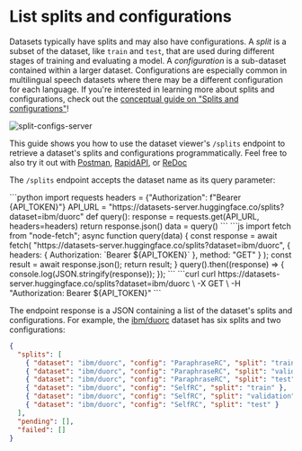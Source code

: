 # List splits and configurations

Datasets typically have splits and may also have configurations. A _split_ is a subset of the dataset, like `train` and `test`, that are used during different stages of training and evaluating a model. A _configuration_ is a sub-dataset contained within a larger dataset. Configurations are especially common in multilingual speech datasets where there may be a different configuration for each language. If you're interested in learning more about splits and configurations, check out the [conceptual guide on "Splits and configurations"](./configs_and_splits)!

![split-configs-server](https://huggingface.co/datasets/huggingface/documentation-images/resolve/main/split-configs-server.gif)

This guide shows you how to use the dataset viewer's `/splits` endpoint to retrieve a dataset's splits and configurations programmatically. Feel free to also try it out with [Postman](https://www.postman.com/huggingface/workspace/hugging-face-apis/request/23242779-f0cde3b9-c2ee-4062-aaca-65c4cfdd96f8), [RapidAPI](https://rapidapi.com/hugging-face-hugging-face-default/api/hugging-face-datasets-api), or [ReDoc](https://redocly.github.io/redoc/?url=https://datasets-server.huggingface.co/openapi.json#operation/listSplits)

The `/splits` endpoint accepts the dataset name as its query parameter:

<inferencesnippet>
<python>
```python
import requests
headers = {"Authorization": f"Bearer {API_TOKEN}"}
API_URL = "https://datasets-server.huggingface.co/splits?dataset=ibm/duorc"
def query():
    response = requests.get(API_URL, headers=headers)
    return response.json()
data = query()
```
</python>
<js>
```js
import fetch from "node-fetch";
async function query(data) {
    const response = await fetch(
        "https://datasets-server.huggingface.co/splits?dataset=ibm/duorc",
        {
            headers: { Authorization: `Bearer ${API_TOKEN}` },
            method: "GET"
        }
    );
    const result = await response.json();
    return result;
}
query().then((response) => {
    console.log(JSON.stringify(response));
});
```
</js>
<curl>
```curl
curl https://datasets-server.huggingface.co/splits?dataset=ibm/duorc \
        -X GET \
        -H "Authorization: Bearer ${API_TOKEN}"
```
</curl>
</inferencesnippet>

The endpoint response is a JSON containing a list of the dataset's splits and configurations. For example, the [ibm/duorc](https://huggingface.co/datasets/ibm/duorc) dataset has six splits and two configurations:

```json
{
  "splits": [
    { "dataset": "ibm/duorc", "config": "ParaphraseRC", "split": "train" },
    { "dataset": "ibm/duorc", "config": "ParaphraseRC", "split": "validation" },
    { "dataset": "ibm/duorc", "config": "ParaphraseRC", "split": "test" },
    { "dataset": "ibm/duorc", "config": "SelfRC", "split": "train" },
    { "dataset": "ibm/duorc", "config": "SelfRC", "split": "validation" },
    { "dataset": "ibm/duorc", "config": "SelfRC", "split": "test" }
  ],
  "pending": [],
  "failed": []
}
```
